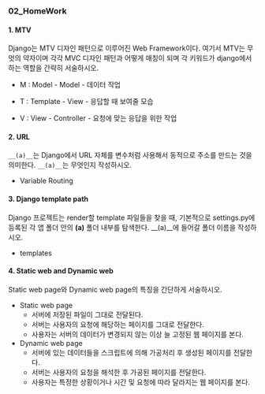 ### 02_HomeWork

#### 1. MTV 

Django는 MTV 디자인 패턴으로 이루어진 Web Framework이다. 여기서 MTV는 무엇의 약자이며 각각 MVC 디자인 패턴과 어떻게 매칭이 되며 각 키워드가 django에서 하는 역할을 간략히 서술하시오.

- M : Model - Model - 데이터 작업

- T : Template - View - 응답할 때 보여줄 모습

- V :  View - Controller - 요청에 맞는 응답을 위한 작업

  

#### 2. URL 

`__(a)__`는 Django에서 URL 자체를 변수처럼 사용해서 동적으로 주소를 만드는 것을 의미한다. `__(a)__`는 무엇인지 작성하시오.

- Variable Routing

  

#### 3. Django template path 

Django 프로젝트는 render할 template 파일들을 찾을 때, 기본적으로 settings.py에 등록된 각 앱 폴더 안의 __(a)__ 폴더 내부를 탐색한다. __(a)__에 들어갈 폴더 이름을 작성하시오.

- templates



#### 4. Static web and Dynamic web 

Static web page와 Dynamic web page의 특징을 간단하게 서술하시오.

- Static web page 
  - 서버에 저장된 파일이 그대로 전달된다.
  - 서버는 사용자의 요청에 해당하는 페이지를 그대로 전달한다.
  - 사용자는 서버의 데이터가 변경되지 않는 이상 늘 고정된 웹 페이지를 본다.
- Dynamic web page
  - 서버에 있는 데이터들을 스크립트에 의해 가공처리 후 생성된 페이지를 전달한다.
  - 서버는 사용자의 요청을 해석한 후 가공된 페이지를 전달한다.
  - 사용자는 특정한 상황이거나 시간 및 요청에 따라 달라지는 웹 페이지를 본다.